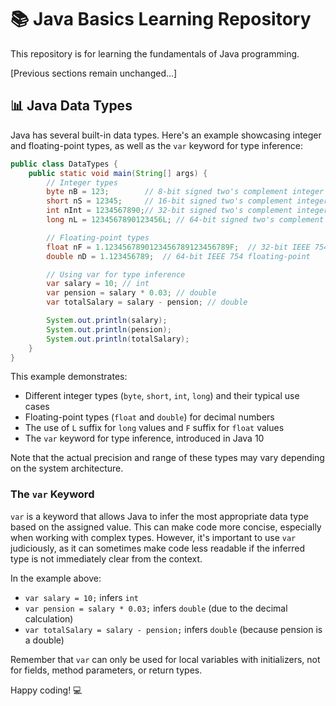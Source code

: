 # 📚 Java Basics Learning Repository

This repository is for learning the fundamentals of Java programming.

[Previous sections remain unchanged...]

## 📊 Java Data Types

Java has several built-in data types. Here's an example showcasing integer and floating-point types, as well as the `var` keyword for type inference:

```java
public class DataTypes {
    public static void main(String[] args) {
        // Integer types
        byte nB = 123;        // 8-bit signed two's complement integer
        short nS = 12345;     // 16-bit signed two's complement integer
        int nInt = 1234567890;// 32-bit signed two's complement integer
        long nL = 1234567890123456L; // 64-bit signed two's complement integer

        // Floating-point types
        float nF = 1.1234567890123456789123456789F;  // 32-bit IEEE 754 floating-point
        double nD = 1.123456789;  // 64-bit IEEE 754 floating-point

        // Using var for type inference
        var salary = 10; // int
        var pension = salary * 0.03; // double
        var totalSalary = salary - pension; // double

        System.out.println(salary);
        System.out.println(pension);
        System.out.println(totalSalary);
    }
}
```

This example demonstrates:
- Different integer types (`byte`, `short`, `int`, `long`) and their typical use cases
- Floating-point types (`float` and `double`) for decimal numbers
- The use of `L` suffix for `long` values and `F` suffix for `float` values
- The `var` keyword for type inference, introduced in Java 10

Note that the actual precision and range of these types may vary depending on the system architecture.

### The `var` Keyword

`var` is a keyword that allows Java to infer the most appropriate data type based on the assigned value. This can make code more concise, especially when working with complex types. However, it's important to use `var` judiciously, as it can sometimes make code less readable if the inferred type is not immediately clear from the context.

In the example above:
- `var salary = 10;` infers `int`
- `var pension = salary * 0.03;` infers `double` (due to the decimal calculation)
- `var totalSalary = salary - pension;` infers `double` (because pension is a double)

Remember that `var` can only be used for local variables with initializers, not for fields, method parameters, or return types.

Happy coding! 💻